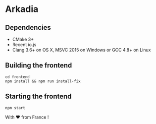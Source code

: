 # Arkadia

## Dependencies

- CMake 3+
- Recent io.js
- Clang 3.6+ on OS X, MSVC 2015 on Windows or GCC 4.8+ on Linux

## Building the frontend

    cd frontend
    npm install && npm run install-fix

## Starting the frontend

    npm start


With ❤ from France !
